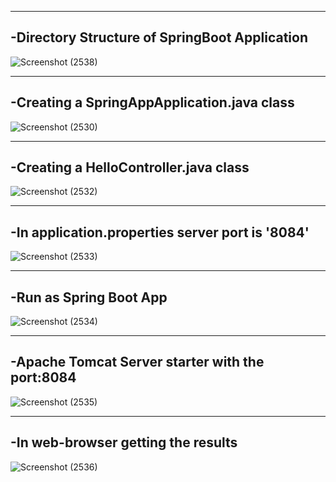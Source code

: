 ------------------------------------------------
-Directory Structure of SpringBoot Application
------------------------------------------------

![Screenshot (2538)](https://user-images.githubusercontent.com/91931504/188657301-6a55a24c-9890-4bd7-be04-e5854dd7a451.png)

--------------------------------------------
-Creating a SpringAppApplication.java class
--------------------------------------------

![Screenshot (2530)](https://user-images.githubusercontent.com/91931504/188654959-766af173-4146-497a-9caf-c63e8a59c69c.png)

---------------------------------------
-Creating a HelloController.java class
---------------------------------------

![Screenshot (2532)](https://user-images.githubusercontent.com/91931504/188657147-51cd0ecd-9b1d-498a-b0ee-845ef9660ce8.png)

-------------------------------------------------
-In application.properties server port is  '8084'
-------------------------------------------------

![Screenshot (2533)](https://user-images.githubusercontent.com/91931504/188657063-2a62f24c-f826-4bfb-a568-0005c16bf526.png)

------------------------
-Run as Spring Boot App
------------------------

![Screenshot (2534)](https://user-images.githubusercontent.com/91931504/188655603-0a391c79-cfc8-4b2e-9a37-e2e43748d20a.png)

-------------------------------------------------
-Apache Tomcat Server starter with the port:8084
-------------------------------------------------

![Screenshot (2535)](https://user-images.githubusercontent.com/91931504/188655802-e2e62cdc-a477-4bb0-8272-281b32ee329a.png)

-----------------------------------
-In web-browser getting the results
-----------------------------------

![Screenshot (2536)](https://user-images.githubusercontent.com/91931504/188656001-dfbf2b8e-e309-497a-81c4-d9aa97400a75.png)


